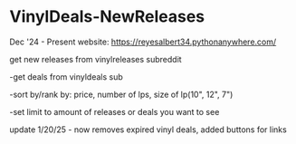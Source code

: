 # VinylDeals-NewReleases
Dec '24 - Present
website: https://reyesalbert34.pythonanywhere.com/

get new releases from vinylreleases subreddit

-get deals from vinyldeals sub

-sort by/rank by:
price, number of lps, size of lp(10", 12", 7")

-set limit to amount of releases or deals you want to see

update 1/20/25 - now removes expired vinyl deals, added buttons for links
